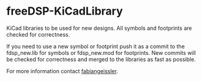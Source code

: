 # freeDSP-KiCadLibrary
KiCad libraries to be used for new designs. All symbols and footprints are checked for correctness. 

If you need to use a new symbol or footprint push it as a commit to the fdsp_new.lib for symbols or fdsp_new.mod for footprints. New commits will be checked for correctness and merged to the libraries as fast as possible.

For more information contact [fabiangeissler](https://github.com/fabiangeissler).

